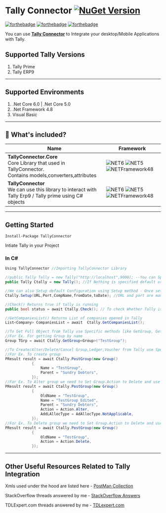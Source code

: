 # Tally Connector  [![NuGet Version](https://img.shields.io/nuget/v/TallyConnector.svg?style=flat)](https://www.nuget.org/packages/TallyConnector/)

[![forthebadge](https://forthebadge.com/images/badges/built-with-love.svg)](https://forthebadge.com)
[![forthebadge](https://forthebadge.com/images/badges/open-source.svg)](https://forthebadge.com)
[![forthebadge](https://forthebadge.com/images/badges/made-with-c-sharp.svg)](https://forthebadge.com)

You can use **[Tally Connector](https://github.com/saivineeth100/TallyConnector/)** to Integrate your desktop/Mobile Applications with Tally.

## Supported Tally Versions

1. Tally Prime
2. Tally ERP9

___

## Supported Environments

1. .Net Core 6.0 | .Net Core 5.0
2. .Net Framework 4.8
3. Visual Basic

___

## 📁 What's included?

| Name| Framework |
| --- | --- |
| **TallyConnector.Core**  <br/>Core Library that used in TallyConnector.<br/> Contains models,converters,attributes |![NET6](https://img.shields.io/badge/.NET-6.0-red) ![NET5](https://img.shields.io/badge/.NET-5.0-blue) ![NETFramework48](https://img.shields.io/badge/.NET%20Framework-4.8-orange)|
| **TallyConnector**  <br/>We can use this library to interact with Tally Erp9 / Tally prime using C# objects  |![NET6](https://img.shields.io/badge/.NET-6.0-red) ![NET5](https://img.shields.io/badge/.NET-5.0-blue) ![NETFramework48](https://img.shields.io/badge/.NET%20Framework-4.8-orange)|
___

## Getting Started

```shell
Install-Package TallyConnector
```

Intiate Tally in your Project

### In C#

```C#
Using TallyConnector //Importing TallyConnector Library

//public Tally Tally = new Tally("http://localhost",9000); --You can Specify url and port on which tally is running
public Tally Ctally = new Tally(); //If Nothing is specified default url is localhost running on port 9000

//We can also Setup default Configuration using Setup method - Once setup you no need to explicitly send these through each methods
Ctally.Setup(URL,Port,CompName,fromDate,toDate); //URL and port are mandatory Fields 

//Check() Returns true if tally is running
public bool status = await Ctally.Check(); // To check Whether Tally is running on Given url and port. 

//GetCompaniesList() Returns List of companies opened in Tally
List<Company> CompaniesList = await  Ctally.GetCompaniesList();

//To Get Full Object from Tally use Specific methods like GetGroup, GetLedger, GetCostCategory,GetCostCenter ..etc.,
//For Ex. For getting Group by name
Group TGrp = await Ctally.GetGroup<Group>("TestGroup");

//To Create/Alter/Delete/Cancel Group,Ledger,Voucher from Tally use Specific methods like PostGroup, PostLedger, PostCostCategory,PostCostCenter ..etc.,
//For Ex. To create group
PResult result = await Ctally.PostGroup(new Group()
            {
                Name = "TestGroup",
                Parent = "Sundry Debtors",
            });
//For Ex. To Alter group we need to Set Group.Action to Delete and use the same method
PResult result = await Ctally.PostGroup(new Group()
            {
                OldName = "TestGroup",
                Name = "TestGroup_Edited",
                Parent = "Sundry Debtors",
                Action = Action.Alter,
                AddLAllocType = AdAllocType.NotApplicable,
            });
//For Ex. To Delete group we need to Set Group.Action to Delete and use the same method
PResult result = await Ctally.PostGroup(new Group()
            {
                OldName = "TestGroup",
                Action = Action.Delete,
            }); 
```

___

## Other Useful Resources Related to Tally Integration

Xmls used under the hood are listed here - [PostMan Collection](https://documenter.getpostman.com/view/13855108/TzeRpAMt)

StackOverflow threads answered by me  - [StackOverflow Answers](https://stackoverflow.com/search?tab=newest&q=user%3a13605609%20%5btally%5d)

TDLExpert.com threads answered by me - [TDLexpert.com](http://tdlexpert.com/index.php?members/sai-vineeth.12412/)
